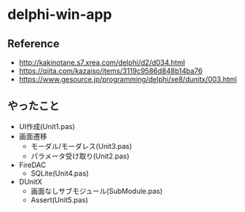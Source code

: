 # delphi-win-app

## Reference

* http://kakinotane.s7.xrea.com/delphi/d2/d034.html
* https://qiita.com/kazaiso/items/3119c9586d848b14ba76
* https://www.gesource.jp/programming/delphi/xe8/dunitx/003.html

## やったこと

* UI作成(Unit1.pas)
* 画面遷移
    * モーダル/モーダレス(Unit3.pas)
    * パラメータ受け取り(Unit2.pas)
* FireDAC
    * SQLite(Unit4.pas)
* DUnitX
    * 画面なしサブモジュール(SubModule.pas)
    * Assert(Unit5.pas)
